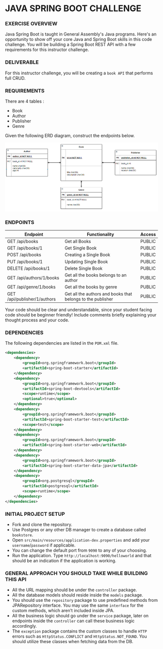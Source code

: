 # JAVA SPRING BOOT CHALLENGE

### EXERCISE OVERVIEW
Java Spring Boot is taught in General Assembly's Java programs. Here's an opportunity to show off your core Java and Spring Boot skills in this code challenge. You will be building a Spring Boot REST API with a few requirements for this instructor challenge.

### DELIVERABLE
For this instructor challenge, you will be creating a `book API` that performs full CRUD. 

### REQUIREMENTS

There are 4 tables :

- Book
- Author
- Publisher
- Genre

Given the following ERD diagram, construct the endpoints below.

![image](doc/115056450-7f28b280-9ea8-11eb-992b-a8b7d1539a13.png)

### ENDPOINTS

| Endpoint                   | Functionality            | Access |
|----------------------------|--------------------------| --- |
| GET /api/books             | Get all Books            | PUBLIC |
| GET /api/books/1           | Get Single Book   		| PUBLIC |
| POST /api/books            | Creating a Single Book   | PUBLIC |
| PUT /api/books/1           | Updating Single Book     | PUBLIC |
| DELETE /api/books/1        | Delete Single Book       | PUBLIC |
| GET /api/authors/1/books   | Get all the books belongs to an author | PUBLIC |
| GET /api/genre/1/books   | Get all the books by genre  | PUBLIC |
| GET /api/publisher/1/authors   | Get all the authors and books that belongs to the publisher  | PUBLIC |

Your code should be clear and understandable, since your student facing code should be beginner friendly! Include comments briefly explaining your thought process and your code.


### DEPENDENCIES

The following dependencies are listed in the `POM.xml` file.
```xml
<dependencies>
    <dependency>
        <groupId>org.springframework.boot</groupId>
        <artifactId>spring-boot-starter</artifactId>
    </dependency>
    <dependency>
        <groupId>org.springframework.boot</groupId>
        <artifactId>spring-boot-devtools</artifactId>
        <scope>runtime</scope>
        <optional>true</optional>
    </dependency>
    <dependency>
        <groupId>org.springframework.boot</groupId>
        <artifactId>spring-boot-starter-test</artifactId>
        <scope>test</scope>
    </dependency>
    <dependency>
        <groupId>org.springframework.boot</groupId>
        <artifactId>spring-boot-starter-web</artifactId>
    </dependency>
    <dependency>
        <groupId>org.springframework.boot</groupId>
        <artifactId>spring-boot-starter-data-jpa</artifactId>
    </dependency>
    <dependency>
        <groupId>org.postgresql</groupId>
        <artifactId>postgresql</artifactId>
        <scope>runtime</scope>
    </dependency>
</dependencies>
```

### INITIAL PROJECT SETUP

- Fork and clone the repository.
- Use Postgres or any other DB manager to create a database called `bookstore`.
- Open `src/main/resources/application-dev.properties` and add your `username`/`password` if applicable.
- You can change the default port from `9090` to any of your choosing.
- Run the application. Type `http://localhost:9090/helloworld` and that should be an indication if the application is
  working.

### GENERAL APPROACH YOU SHOULD TAKE WHILE BUILDING THIS API

- All the URL mapping should be under the `controller` package.
- All the database models should reside inside the `models` package.
- You should use the `repository` package to use predefined methods from JPARepository interface. You may use the
  same `interface` for the custom methods, which aren’t included inside JPA.
- All the business logic should go under the `service` package, later on endpoints inside the `controller` can call these
  business logic accordingly.
- The `exception` package contains the custom classes to handle `HTTP` errors such as `HttpStatus.CONFLICT`
  and `HttpStatus.NOT_FOUND`. You should utilize these classes when fetching data from the DB.
